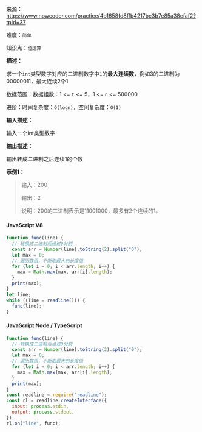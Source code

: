 来源：<https://www.nowcoder.com/practice/4b1658fd8ffb4217bc3b7e85a38cfaf2?tpId=37>

难度：`简单`

知识点：`位运算`

**描述：**

求一个`int`类型数字对应的二进制数字中`1`的**最大连续数**，例如3的二进制为00000011，最大连续2个1

数据范围：数据组数：1 <= `t` <= 5，1 <= `n` <= 500000

进阶：时间复杂度：`O(logn)`，空间复杂度：`O(1)`

**输入描述：**

输入一个int类型数字

**输出描述：**

输出转成二进制之后连续1的个数

**示例1：**

> 输入：200
>
> 输出：2
>
> 说明：200的二进制表示是11001000，最多有2个连续的1。

<!-- tabs:start -->

#### **JavaScript V8**

```javascript
function func(line) {
  // 转换成二进制后通过0分割
  const arr = Number(line).toString(2).split("0");
  let max = 0;
  // 遍历数组，不断取最大的长度值
  for (let i = 0; i < arr.length; i++) {
    max = Math.max(max, arr[i].length);
  }
  print(max);
}
let line;
while ((line = readline())) {
  func(line);
}
```

#### **JavaScript Node / TypeScript**

```javascript
function func(line) {
  // 转换成二进制后通过0分割
  const arr = Number(line).toString(2).split("0");
  let max = 0;
  // 遍历数组，不断取最大的长度值
  for (let i = 0; i < arr.length; i++) {
    max = Math.max(max, arr[i].length);
  }
  print(max);
}
const readline = require("readline");
const rl = readline.createInterface({
  input: process.stdin,
  output: process.stdout,
});
rl.on("line", func);
```

<!-- tabs:end -->
